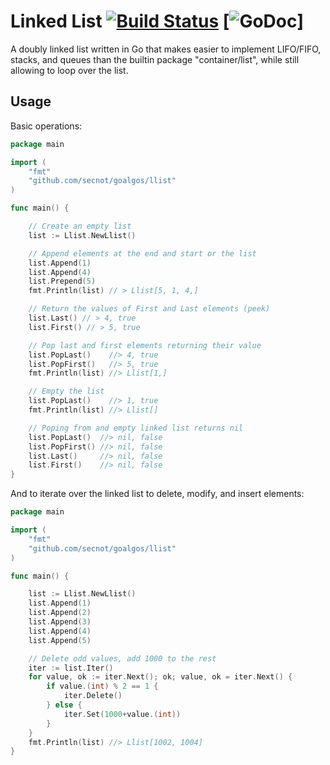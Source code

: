 # Linked List [![Build Status](https://travis-ci.org/secnot/goalgos/llist.svg?branch=master)](https://travis-ci.org/secnot/simplelru) [![GoDoc](https://godoc.org/github.com/secnot/goalgos/llist?status.svg)]

A doubly linked list written in Go that makes easier to implement LIFO/FIFO, 
stacks, and queues than the builtin package "container/list", while still
allowing to loop over the list.


## Usage

Basic operations:

```go
package main

import (
	"fmt"
	"github.com/secnot/goalgos/llist"
)

func main() {

	// Create an empty list
	list := Llist.NewLlist()

	// Append elements at the end and start or the list
	list.Append(1)
	list.Append(4)
	list.Prepend(5)
	fmt.Println(list) // > Llist[5, 1, 4,]

	// Return the values of First and Last elements (peek)
	list.Last() // > 4, true
	list.First() // > 5, true

	// Pop last and first elements returning their value
	list.PopLast()    //> 4, true
	list.PopFirst()   //> 5, true
	fmt.Println(list) //> Llist[1,]

	// Empty the list
	list.PopLast()    //> 1, true
	fmt.Println(list) //> Llist[]

	// Poping from and empty linked list returns nil
	list.PopLast()  //> nil, false
	list.PopFirst() //> nil, false
	list.Last()     //> nil, false
	list.First()    //> nil, false
}
```

And to iterate over the linked list to delete, modify, and insert elements:


```go
package main

import (
	"fmt"
	"github.com/secnot/goalgos/llist"
)

func main() {

	list := Llist.NewLlist()
	list.Append(1)
	list.Append(2)
	list.Append(3)
	list.Append(4)
	list.Append(5)

	// Delete odd values, add 1000 to the rest
	iter := list.Iter()
	for value, ok := iter.Next(); ok; value, ok = iter.Next() {
		if value.(int) % 2 == 1 {
			iter.Delete()
		} else {
			iter.Set(1000+value.(int))
		}
	}
	fmt.Println(list) //> Llist[1002, 1004]
}
```
